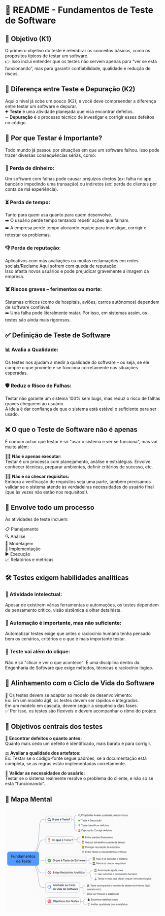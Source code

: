 
# 📘 README - Fundamentos de Teste de Software

## 🎯 Objetivo (K1)
O primeiro objetivo do teste é relembrar os conceitos básicos, como os propósitos típicos de testar um software.  
👉 Isso inclui entender que os testes não servem apenas para “ver se está funcionando”, mas para garantir confiabilidade, qualidade e redução de riscos.

## 🔎 Diferença entre Teste e Depuração (K2)
Aqui o nível já sobe um pouco (K2), e você deve compreender a diferença entre testar um software e depurar.  
➕ **Teste** é uma atividade planejada que visa encontrar defeitos.  
➖ **Depuração** é o processo técnico de investigar e corrigir esses defeitos no código.

## 🧩 Por que Testar é Importante?
Todo mundo já passou por situações em que um software falhou. Isso pode trazer diversas consequências sérias, como:

### 💸 Perda de dinheiro:
Um software com falhas pode causar prejuízos diretos (ex: falha no app bancário impedindo uma transação) ou indiretos (ex: perda de clientes por conta de má experiência).

### ⏳ Perda de tempo:
Tanto para quem usa quanto para quem desenvolve.  
➡️ O usuário perde tempo tentando repetir ações que falham.  
➡️ A empresa perde tempo alocando equipe para investigar, corrigir e retestar os problemas.

### 👎 Perda de reputação:
Aplicativos com más avaliações ou muitas reclamações em redes sociais/Reclame Aqui sofrem com queda de reputação.  
Isso afasta novos usuários e pode prejudicar gravemente a imagem da empresa.

### ☠️ Riscos graves – ferimentos ou morte:
Sistemas críticos (como de hospitais, aviões, carros autônomos) dependem de software confiável.  
➡️ Uma falha pode literalmente matar. Por isso, em sistemas assim, os testes são ainda mais rigorosos.

## ✅ Definição de Teste de Software

### 📊 Avalia a Qualidade:
Os testes nos ajudam a medir a qualidade do software – ou seja, se ele cumpre o que promete e se funciona corretamente nas situações esperadas.

### 🛡️ Reduz o Risco de Falhas:
Testar não garante um sistema 100% sem bugs, mas reduz o risco de falhas graves chegarem ao usuário.  
A ideia é dar confiança de que o sistema está estável o suficiente para ser usado.

## ❌ O que o Teste de Software não é apenas
É comum achar que testar é só "usar o sistema e ver se funciona", mas vai muito além:

🙅‍♂️ **Não é apenas executar:**  
Testar é um processo com planejamento, análise e estratégias. Envolve conhecer técnicas, preparar ambientes, definir critérios de sucesso, etc.

🙅‍♀️ **Não é só checar requisitos:**  
Embora a verificação de requisitos seja uma parte, também precisamos validar se o sistema atende às verdadeiras necessidades do usuário final (que às vezes não estão nos requisitos!).

## 🔁 Envolve todo um processo
As atividades de teste incluem:

📋 Planejamento  
🔍 Análise  
🧠 Modelagem  
🔧 Implementação  
▶️ Execução  
📈 Relatórios e métricas  

## 🛠️ Testes exigem habilidades analíticas

### 🧠 Atividade intelectual:
Apesar de existirem várias ferramentas e automações, os testes dependem de pensamento crítico, visão sistêmica e olhar detalhista.

### 🤖 Automação é importante, mas não suficiente:
Automatizar testes exige que antes o raciocínio humano tenha pensado bem os cenários, critérios e o que é mais importante testar.

### 🧪 Teste vai além do clique:
Não é só "clicar e ver o que acontece". É uma disciplina dentro da Engenharia de Software que exige métodos, técnicas e raciocínio lógico.

## 🔁 Alinhamento com o Ciclo de Vida do Software

🧩 Os testes devem se adaptar ao modelo de desenvolvimento:  
Ex: Em um modelo ágil, os testes devem ser rápidos e integrados.  
Em um modelo em cascata, devem seguir a sequência das fases.  
✅ Por isso, os testes são flexíveis e devem acompanhar o ritmo do projeto.

## 🔎 Objetivos centrais dos testes

🐞 **Encontrar defeitos o quanto antes:**  
Quanto mais cedo um defeito é identificado, mais barato é para corrigir.

⚖️ **Avaliar a qualidade dos artefatos:**  
Ex: Testar se o código-fonte segue padrões, se a documentação está completa, se as regras estão implementadas corretamente.

🎯 **Validar as necessidades do usuário:**  
Testar se o sistema realmente resolve o problema do cliente, e não só se está “funcionando”.

## 🧠 Mapa Mental
   ![Mapa Mental](./img/1.png)

